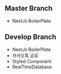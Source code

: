 ## Master Branch
- NextJs BoilerPlate

## Develop Branch
- NextJs BoilerPlate
- 카카오톡 공유
- Styled Component
- RealTimeDatabase 
